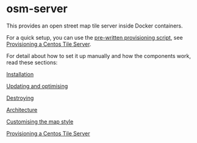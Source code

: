 # osm-server

This provides an open street map tile server inside Docker containers.

For a quick setup, you can use the [pre-written provisioning script](Provisiofile), see [Provisioning a Centos Tile Server](doc/ServerProvisioning.md).

For detail about how to set it up manually and how the components work, read these sections:

[Installation](doc/Install.md)

[Updating and optimising](doc/Updating.md)

[Destroying](doc/Destroying.md)

[Architecture](doc/Architecture.md)

[Customising the map style](doc/MapStyle.md)

[Provisioning a Centos Tile Server](doc/ServerProvisioning.md)
